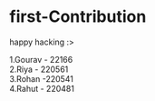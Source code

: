 # first-Contribution
happy hacking :>


1.Gourav - 22166
<br>
2.Riya - 220561
<br>
3.Rohan -220541
<br>
4.Rahut - 220481
